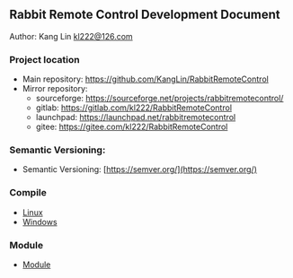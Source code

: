 
## Rabbit Remote Control Development Document

Author: Kang Lin kl222@126.com

### Project location

+ Main repository: https://github.com/KangLin/RabbitRemoteControl
+ Mirror repository:
  - sourceforge: https://sourceforge.net/projects/rabbitremotecontrol/
  - gitlab: https://gitlab.com/kl222/RabbitRemoteControl
  - launchpad: https://launchpad.net/rabbitremotecontrol
  - gitee: https://gitee.com/kl222/RabbitRemoteControl
    
### Semantic Versioning:

- Semantic Versioning: [https://semver.org/](https://semver.org/)

### Compile

- [Linux](../Compile/Linux.md)
- [Windows](../Compile/Windows.md)

### Module

- [Module](modules.html)
